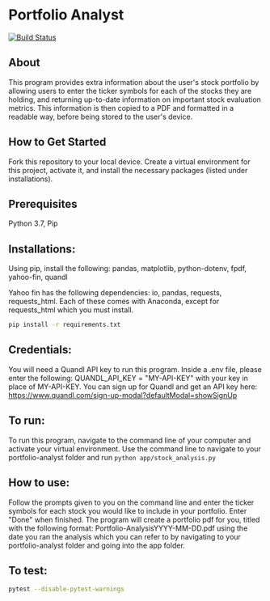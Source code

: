 # Portfolio Analyst
[![Build Status](https://travis-ci.org/megc1/portfolio-analyst.svg?branch=master)](https://travis-ci.org/megc1/portfolio-analyst)
## About

This program provides extra information about the user's stock portfolio by allowing users to enter the ticker symbols for each of the stocks they are holding, and returning up-to-date information on important stock evaluation metrics. This information is then copied to a PDF and formatted in a readable way, before being stored to the user's device.

## How to Get Started

Fork this repository to your local device. Create a virtual environment for this project, activate it, and install the necessary packages (listed under installations).

## Prerequisites

Python 3.7, Pip

## Installations:

Using pip, install the following:
pandas,
matplotlib,
python-dotenv,
fpdf,
yahoo-fin,
quandl

Yahoo fin has the following dependencies: io, pandas, requests, requests_html. Each of these comes with Anaconda, except for requests_html which you must install.

```sh
pip install -r requirements.txt
```

## Credentials:

You will need a Quandl API key to run this program. Inside a .env file, please enter the following: QUANDL_API_KEY = "MY-API-KEY" with your key in place of MY-API-KEY. You can sign up for Quandl and get an API key here: https://www.quandl.com/sign-up-modal?defaultModal=showSignUp

## To run:

To run this program, navigate to the command line of your computer and activate your virtual environment. Use the command line to navigate to your portfolio-analyst folder and run `python app/stock_analysis.py`

## How to use:

Follow the prompts given to you on the command line and enter the ticker symbols for each stock you would like to include in your portfolio. Enter "Done" when finished. The program will create a portfolio pdf for you, titled with the following format: Portfolio-AnalysisYYYY-MM-DD.pdf using the date you ran the analysis which you can refer to by navigating to your portfolio-analyst folder and going into the app folder.

## To test:

```sh
pytest --disable-pytest-warnings
```
